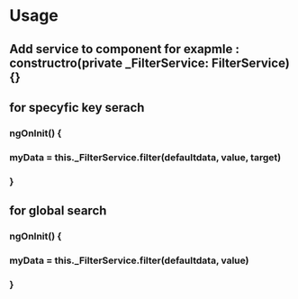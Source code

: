 # Usage

## Add service to component for exapmle : constructro(private \_FilterService: FilterService) {}

## for specyfic key serach

### ngOnInit() {

### myData = this.\_FilterService.filter(defaultdata, value, target)

### }

## for global search

### ngOnInit() {

### myData = this.\_FilterService.filter(defaultdata, value)

### }
